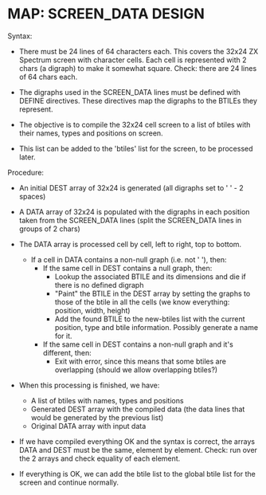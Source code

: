 # MAP: SCREEN_DATA DESIGN

Syntax:

- There must be 24 lines of 64 characters each.  This covers the 32x24 ZX
  Spectrum screen with character cells.  Each cell is represented with 2
  chars (a digraph) to make it somewhat square.  Check: there are 24 lines
  of 64 chars each.

- The digraphs used in the SCREEN_DATA lines must be defined with DEFINE
  directives.  These directives map the digraphs to the BTILEs they
  represent.

- The objective is to compile the 32x24 cell screen to a list of btiles with
  their names, types and positions on screen.

- This list can be added to the 'btiles' list for the screen, to be
  processed later.

Procedure:

- An initial DEST array of 32x24 is generated (all digraphs set to '  ' - 2
  spaces)

- A DATA array of 32x24 is populated with the digraphs in each position
  taken from the SCREEN_DATA lines (split the SCREEN_DATA lines in groups of
  2 chars)

- The DATA array is processed cell by cell, left to right, top to bottom.
    - If a cell in DATA contains a non-null graph (i.e. not '  '), then:
      - If the same cell in DEST contains a null graph, then:
        - Lookup the associated BTILE and its dimensions and die if there is no defined digraph
        - "Paint" the BTILE in the DEST array by setting the graphs to those of
          the btile in all the cells (we know everything: position, width,
          height)
        - Add the found BTILE to the new-btiles list with the current position, type
          and btile information. Possibly generate a name for it.
      - If the same cell in DEST contains a non-null graph and it's different, then:
        - Exit with error, since this means that some btiles are overlapping
          (should we allow overlapping btiles?)

- When this processing is finished, we have:
  - A list of btiles with names, types and positions
  - Generated DEST array with the compiled data (the data lines that would
    be generated by the previous list)
  - Original DATA array with input data

- If we have compiled everything OK and the syntax is correct, the arrays
  DATA and DEST must be the same, element by element.  Check: run over the 2
  arrays and check equality of each element.

- If everything is OK, we can add the btile list to the global btile list
  for the screen and continue normally.
